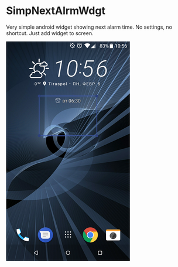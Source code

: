 # SimpNextAlrmWdgt

Very simple android widget showing next alarm time.
No settings, no shortcut. Just add widget to screen.

![screenshot](screenshot.png?raw=true)
